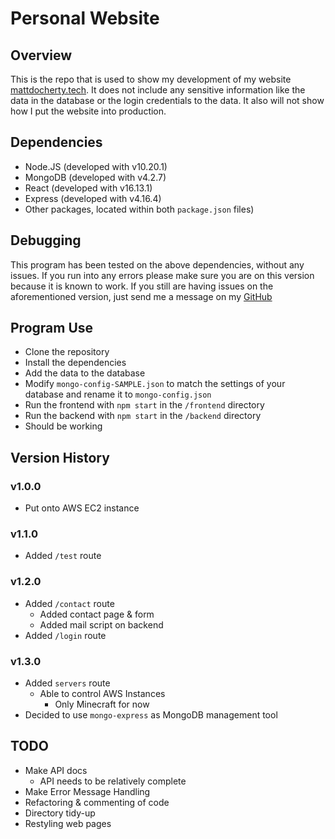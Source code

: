 # Personal Website
## Overview
This is the repo that is used to show my development of my website [mattdocherty.tech](https://mattdocherty.tech). It does not include any sensitive information like the data in the database or the login credentials to the data. It also will not show how I put the website into production.

## Dependencies
* Node.JS (developed with v10.20.1)
* MongoDB (developed with v4.2.7)
* React (developed with v16.13.1)
* Express (developed with v4.16.4)
* Other packages, located within both `package.json` files)

## Debugging
This program has been tested on the above dependencies, without any issues. If you run into any errors please make sure you are on this version because it is known to work. If you still are having issues on the aforementioned version, just send me a message on my [GitHub](https://github.com/matdocherty314)

## Program Use
* Clone the repository
* Install the dependencies
* Add the data to the database
* Modify `mongo-config-SAMPLE.json` to match the settings of your database and rename it to `mongo-config.json`
* Run the frontend with `npm start` in the `/frontend` directory
* Run the backend with `npm start` in the `/backend` directory
* Should be working

## Version History
### v1.0.0
* Put onto AWS EC2 instance

### v1.1.0
* Added `/test` route

### v1.2.0
* Added `/contact` route
  * Added contact page & form
  * Added mail script on backend
* Added `/login` route

### v1.3.0
* Added `servers` route
  * Able to control AWS Instances
    * Only Minecraft for now
* Decided to use `mongo-express` as MongoDB management tool
## TODO
* Make API docs
  * API needs to be relatively complete
* Make Error Message Handling
* Refactoring & commenting of code
* Directory tidy-up
* Restyling web pages